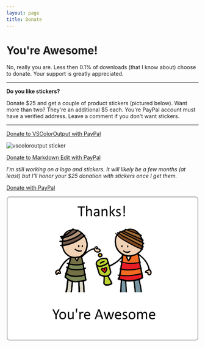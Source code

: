 ```yaml
---
layout: page  
title: Donate
---
```


You're Awesome!
===============

No, really you are. Less then 0.1% of downloads (that I know about)
choose to donate. Your support is greatly appreciated.

------------------------------------------------------------------------

**Do you like stickers?**

Donate $25 and get a couple of product stickers (pictured below). Want
more than two? They're an additional $5 each. You're PayPal account must
have a verified address. Leave a comment if you don't want stickers.

------------------------------------------------------------------------

[Donate to VSColorOutput with
PayPal](https://www.paypal.com/cgi-bin/webscr?cmd=_s-xclick&hosted_button_id=REEP6X7DSPMZU "donate")

![vscoloroutput sticker](http://i.imgur.com/P1UfjB0.png)

[Donate to Markdown Edit with
PayPal](https://www.paypal.com/cgi-bin/webscr?cmd=_s-xclick&hosted_button_id=XGGZ8BEED7R62 "donate")

*I'm still working on a logo and stickers. It will likely be a few
months (at least) but I'll honor your $25 donation with stickers once I
get them.*

[Donate with
PayPal](https://www.paypal.com/cgi-bin/webscr?cmd=_s-xclick&hosted_button_id=39X5GA75FT23L "donate")

![center](cdn/images/donate.png)
